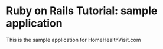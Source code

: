 # Ruby on Rails Tutorial: sample application

This is the sample application for HomeHealthVisit.com